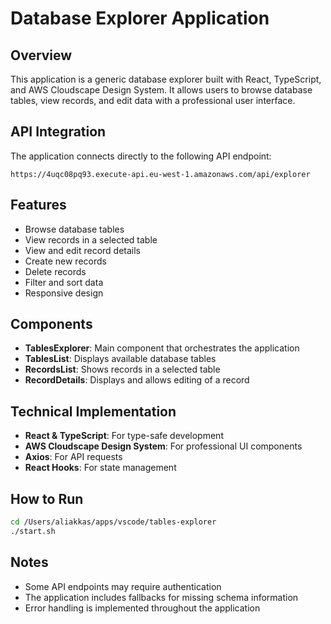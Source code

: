 # Database Explorer Application

## Overview
This application is a generic database explorer built with React, TypeScript, and AWS Cloudscape Design System. It allows users to browse database tables, view records, and edit data with a professional user interface.

## API Integration
The application connects directly to the following API endpoint:
```
https://4uqc08pq93.execute-api.eu-west-1.amazonaws.com/api/explorer
```

## Features
- Browse database tables
- View records in a selected table
- View and edit record details
- Create new records
- Delete records
- Filter and sort data
- Responsive design

## Components
- **TablesExplorer**: Main component that orchestrates the application
- **TablesList**: Displays available database tables
- **RecordsList**: Shows records in a selected table
- **RecordDetails**: Displays and allows editing of a record

## Technical Implementation
- **React & TypeScript**: For type-safe development
- **AWS Cloudscape Design System**: For professional UI components
- **Axios**: For API requests
- **React Hooks**: For state management

## How to Run
```bash
cd /Users/aliakkas/apps/vscode/tables-explorer
./start.sh
```

## Notes
- Some API endpoints may require authentication
- The application includes fallbacks for missing schema information
- Error handling is implemented throughout the application
